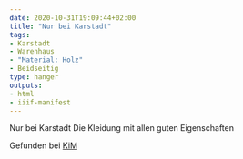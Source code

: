 ```yaml
---
date: 2020-10-31T19:09:44+02:00
title: "Nur bei Karstadt"
tags:
- Karstadt
- Warenhaus
- "Material: Holz"
- Beidseitig
type: hanger
outputs:
- html
- iiif-manifest
---
```

Nur bei Karstadt
Die Kleidung mit allen guten Eigenschaften

<div class="source">Gefunden bei <a href="https://www.neue-arbeit-brockensammlung.de/geschaefte/zweigstelle-kim/">KiM</a></div>
